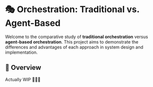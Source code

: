 # 🎭 Orchestration: Traditional vs. Agent-Based

Welcome to the comparative study of **traditional orchestration** versus **agent-based orchestration**. This project aims to demonstrate the differences and advantages of each approach in system design and implementation.

## 🚀 Overview
Actually WIP ️👷🚧👷


